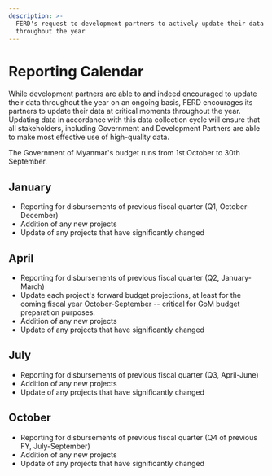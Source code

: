 ```yaml
---
description: >-
  FERD's request to development partners to actively update their data
  throughout the year
---
```


# Reporting Calendar

While development partners are able to and indeed encouraged to update their data throughout the year on an ongoing basis, FERD encourages its partners to update their data at critical moments throughout the year. Updating data in accordance with this data collection cycle will ensure that all stakeholders, including Government and Development Partners are able to make most effective use of high-quality data.

The Government of Myanmar's budget runs from 1st October to 30th September.

## January

* Reporting for disbursements of previous fiscal quarter \(Q1, October-December\)
* Addition of any new projects
* Update of any projects that have significantly changed

## April

* Reporting for disbursements of previous fiscal quarter \(Q2, January-March\)
* Update each project's forward budget projections, at least for the coming fiscal year October-September -- critical for GoM budget preparation purposes.
* Addition of any new projects
* Update of any projects that have significantly changed

## July

* Reporting for disbursements of previous fiscal quarter \(Q3, April-June\)
* Addition of any new projects
* Update of any projects that have significantly changed

## October

* Reporting for disbursements of previous fiscal quarter \(Q4 of previous FY, July-September\)
* Addition of any new projects
* Update of any projects that have significantly changed

